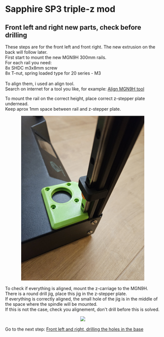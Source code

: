 # Sapphire SP3 triple-z mod

## Front left and right new parts, check before drilling

These steps are for the front left and front right. The new extrusion on the back will follow later. <br>
First start to mount the new MGN9H 300mm rails.<br>
For each rail you need: <br>
8x SHDC m3x8mm screw <br>
8x T-nut, spring loaded type for 20 series - M3 <br>
<br>
To align them, i used an align tool.<br>
Search on internet for a tool you like, for example: <a href="https://www.yeggi.com/q/mgn9+alignment/">Align MGN9H tool</a>

To mount the rail on the correct height, place correct z-stepper plate undernead. <br>
Keep aprox 1mm space between rail and z-stepper plate.
<p align="center">
  <img width="400" src="../pictures/20240102_144706.jpg">
</p>

To check if everything is aligned, mount the z-carriage to the MGN9H.<br>
There is a round drill jig, place this jig in the z-stepper plate.<br>
If everything is correctly aligned, the small hole of the jig is in the middle of the space where the spindle will be mounted.<br>
If this is not the case, check you alignement, don't drill before this is solved.
<p align="center">
  <img width="400" src="../pictures/20240103_192601.jpg">
</p>

Go to the next step: <a href="../step3_left-right_drilling/readme.md">Front left and right, drilling the holes in the base</a>
